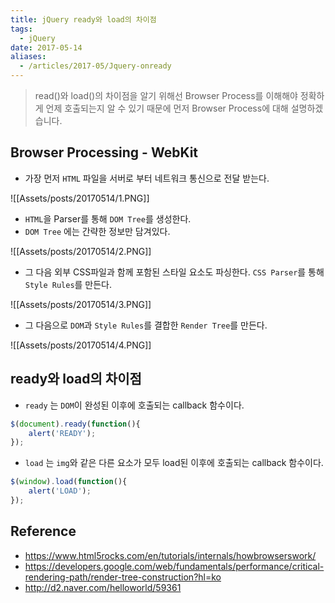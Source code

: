 ```yaml
---
title: jQuery ready와 load의 차이점
tags:
  - jQuery
date: 2017-05-14
aliases: 
  - /articles/2017-05/Jquery-onready
---
```


> read()와 load()의 차이점을 알기 위해선 Browser Process를 이해해야 정확하게 언제 호출되는지 알 수 있기 때문에 먼저 Browser Process에 대해 설명하겠습니다.

## Browser Processing - WebKit

- 가장 먼저 `HTML` 파일을 서버로 부터 네트워크 통신으로 전달 받는다.

![[Assets/posts/20170514/1.PNG]]

- `HTML`을 Parser를 통해 `DOM Tree`를 생성한다.
- `DOM Tree` 에는 간략한 정보만 담겨있다.

![[Assets/posts/20170514/2.PNG]]

- 그 다음 외부 CSS파일과 함께 포함된 스타일 요소도 파싱한다. `CSS Parser`를 통해 `Style Rules`를 만든다.

![[Assets/posts/20170514/3.PNG]]

- 그 다음으로 `DOM`과 `Style Rules`를 결합한 `Render Tree`를 만든다.

![[Assets/posts/20170514/4.PNG]]

## ready와 load의 차이점
- `ready` 는 `DOM`이 완성된 이후에 호출되는 callback 함수이다.

``` javascript
$(document).ready(function(){
    alert('READY');
});
```

- `load` 는 `img`와 같은 다른 요소가 모두 load된 이후에 호출되는 callback 함수이다.

``` javascript
$(window).load(function(){
    alert('LOAD');
});
```


## Reference
- <https://www.html5rocks.com/en/tutorials/internals/howbrowserswork/>
- <https://developers.google.com/web/fundamentals/performance/critical-rendering-path/render-tree-construction?hl=ko>
- <http://d2.naver.com/helloworld/59361>
